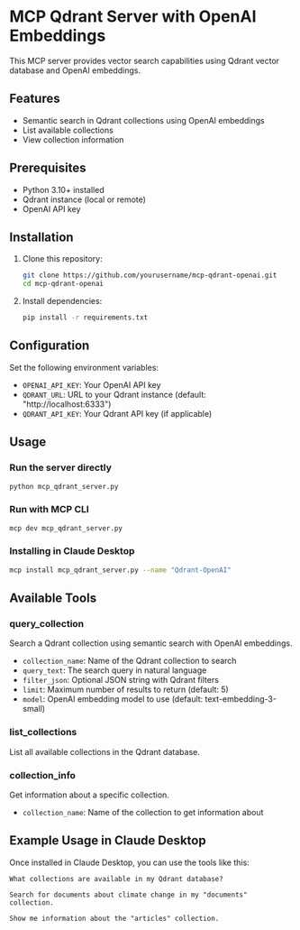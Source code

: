 # MCP Qdrant Server with OpenAI Embeddings

This MCP server provides vector search capabilities using Qdrant vector database and OpenAI embeddings.

## Features

- Semantic search in Qdrant collections using OpenAI embeddings
- List available collections
- View collection information

## Prerequisites

- Python 3.10+ installed
- Qdrant instance (local or remote)
- OpenAI API key

## Installation

1. Clone this repository:

   ```bash
   git clone https://github.com/yourusername/mcp-qdrant-openai.git
   cd mcp-qdrant-openai
   ```

2. Install dependencies:
   ```bash
   pip install -r requirements.txt
   ```

## Configuration

Set the following environment variables:

- `OPENAI_API_KEY`: Your OpenAI API key
- `QDRANT_URL`: URL to your Qdrant instance (default: "http://localhost:6333")
- `QDRANT_API_KEY`: Your Qdrant API key (if applicable)

## Usage

### Run the server directly

```bash
python mcp_qdrant_server.py
```

### Run with MCP CLI

```bash
mcp dev mcp_qdrant_server.py
```

### Installing in Claude Desktop

```bash
mcp install mcp_qdrant_server.py --name "Qdrant-OpenAI"
```

## Available Tools

### query_collection

Search a Qdrant collection using semantic search with OpenAI embeddings.

- `collection_name`: Name of the Qdrant collection to search
- `query_text`: The search query in natural language
- `filter_json`: Optional JSON string with Qdrant filters
- `limit`: Maximum number of results to return (default: 5)
- `model`: OpenAI embedding model to use (default: text-embedding-3-small)

### list_collections

List all available collections in the Qdrant database.

### collection_info

Get information about a specific collection.

- `collection_name`: Name of the collection to get information about

## Example Usage in Claude Desktop

Once installed in Claude Desktop, you can use the tools like this:

```
What collections are available in my Qdrant database?

Search for documents about climate change in my "documents" collection.

Show me information about the "articles" collection.
```
